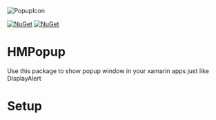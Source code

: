 ![PopupIcon](https://user-images.githubusercontent.com/76768870/189304544-4df7f15d-876d-4646-b16c-4cb174cdd00f.png)

[![NuGet](https://img.shields.io/nuget/v/HMPopup.svg)](https://www.nuget.org/packages/HMPopup/) 
[![NuGet](https://img.shields.io/nuget/dt/HMPopup.svg)](https://www.nuget.org/packages/HMPopup/)

# HMPopup
Use this package to show popup window in your xamarin apps just like DisplayAlert

# Setup
